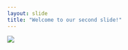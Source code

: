 ```yaml
---
layout: slide
title: "Welcome to our second slide!"
---
```


![](https://img.buzzfeed.com/buzzfeed-static/static/2015-09/23/23/enhanced/webdr08/enhanced-buzz-16173-1443065768-5.jpg?downsize=600:*&output-format=auto&output-quality=auto)

